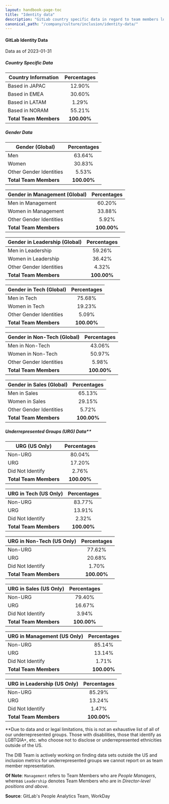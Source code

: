 ```yaml
---
layout: handbook-page-toc
title: "Identity data"
description: "GitLab country specific data in regard to team members location, gender, ethnicity, race, age etc. View data here!"
canonical_path: "/company/culture/inclusion/identity-data/"
---
```


#### GitLab Identity Data

Data as of 2023-01-31

##### Country Specific Data

| **Country Information** | **Percentages** |
|---|:---:|
| Based in JAPAC | 12.90% |
| Based in EMEA | 30.60% |
| Based in LATAM | 1.29% |
| Based in NORAM | 55.21% |
| **Total Team Members** | **100.00%** |

##### Gender Data

| **Gender (Global)** | **Percentages** |
|---|:---:|
| Men | 63.64% |
| Women | 30.83% |
| Other Gender Identities | 5.53% |
| **Total Team Members** | **100.00%** |

| **Gender in Management (Global)** | **Percentages** |
|---|:---:|
| Men in Management | 60.20% |
| Women in Management | 33.88% |
| Other Gender Identities | 5.92% |
| **Total Team Members** | **100.00%** |

| **Gender in Leadership (Global)** | **Percentages** |
|---|:---:|
| Men in Leadership | 59.26% |
| Women in Leadership | 36.42% |
| Other Gender Identities | 4.32% |
| **Total Team Members** | **100.00%** |

| **Gender in Tech (Global)** | **Percentages** |
|---|:---:|
| Men in Tech | 75.68% |
| Women in Tech | 19.23% |
| Other Gender Identities | 5.09% |
| **Total Team Members** | **100.00%** |

| **Gender in Non-Tech (Global)** | **Percentages** |
|---|:---:|
| Men in Non-Tech | 43.06% |
| Women in Non-Tech | 50.97% |
| Other Gender Identities | 5.98% |
| **Total Team Members** | **100.00%** |

| **Gender in Sales (Global)** | **Percentages** |
|---|:---:|
| Men in Sales | 65.13% |
| Women in Sales | 29.15% |
| Other Gender Identities | 5.72% |
| **Total Team Members** | **100.00%** |

##### Underrepresented Groups (URG) Data**

| **URG (US Only)** | **Percentages** |
|---|:---:|
| Non-URG | 80.04% |
| URG | 17.20% |
| Did Not Identify | 2.76% |
| **Total Team Members** | **100.00%** |

| **URG in Tech (US Only)** | **Percentages** |
|---|:---:|
| Non-URG | 83.77% |
| URG | 13.91% |
| Did Not Identify | 2.32% |
| **Total Team Members** | **100.00%** |

| **URG in Non-Tech (US Only)** | **Percentages** |
|---|:---:|
| Non-URG | 77.62% |
| URG | 20.68% |
| Did Not Identify | 1.70% |
| **Total Team Members** | **100.00%** |

| **URG in Sales (US Only)** | **Percentages** |
|---|:---:|
| Non-URG | 79.40% |
| URG | 16.67% |
| Did Not Identify | 3.94% |
| **Total Team Members** | **100.00%** |

| **URG in Management (US Only)** | **Percentages** |
|---|:---:|
| Non-URG | 85.14% |
| URG | 13.14% |
| Did Not Identify | 1.71% |
| **Total Team Members** | **100.00%** |

| **URG in Leadership (US Only)** | **Percentages** |
|---|:---:|
| Non-URG | 85.29% |
| URG | 13.24% |
| Did Not Identify | 1.47% |
| **Total Team Members** | **100.00%** |


**Due to data and or legal limitations, this is not an exhaustive list of all of our underrepresented groups.  Those with disabilities, those that identify as LGBTQIA+, etc. who choose not to disclose or underrepresented ethnicities outside of the US. 

The DIB Team is actively working on finding data sets outside the US and inclusion metrics for underrepresented groups we cannot report on as team member representation. 

**Of Note**: `Management` refers to Team Members who are *People Managers*, whereas `Leadership` denotes Team Members who are in *Director-level positions and above*.

**Source**: GitLab's People Analytics Team, WorkDay
